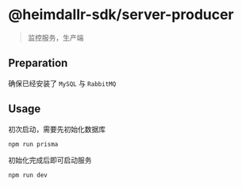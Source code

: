 # @heimdallr-sdk/server-producer

> 监控服务，生产端

## Preparation

确保已经安装了 `MySQL` 与 `RabbitMQ`

## Usage

初次启动，需要先初始化数据库

```bash
npm run prisma
```

初始化完成后即可启动服务

```bash
npm run dev
```
